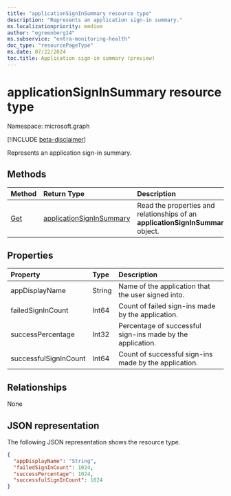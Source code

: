 ```yaml
---
title: "applicationSignInSummary resource type"
description: "Represents an application sign-in summary."
ms.localizationpriority: medium
author: "egreenberg14"
ms.subservice: "entra-monitoring-health"
doc_type: "resourcePageType"
ms.date: 07/22/2024
toc.title: Application sign-in summary (preview)
---
```


# applicationSignInSummary resource type

Namespace: microsoft.graph

[!INCLUDE [beta-disclaimer](../../includes/beta-disclaimer.md)]

Represents an application sign-in summary.

## Methods

| Method       | Return Type | Description |
|:-------------|:------------|:------------|
| [Get](../api/reportroot-getazureadapplicationsigninsummary.md) | [applicationSignInSummary](applicationsigninsummary.md) | Read the properties and relationships of an **applicationSignInSummary** object. |

## Properties
| Property     | Type        | Description |
|:-------------|:------------|:------------|
|appDisplayName|String|Name of the application that the user signed into.|
|failedSignInCount|Int64|Count of failed sign-ins made by the application.|
|successPercentage|Int32|Percentage of successful sign-ins made by the application.|
|successfulSignInCount|Int64|Count of successful sign-ins made by the application.|
<!--Hiding this because it's not in the metadata nor in public response objects
|appId|String|  Identifier of the application that the user signed into.|
-->

## Relationships
None


## JSON representation

The following JSON representation shows the resource type.

<!-- {
  "blockType": "resource",
  "optionalProperties": [

  ],
  "@odata.type": "microsoft.graph.applicationSignInSummary"
}-->

```json
{
  "appDisplayName": "String",
  "failedSignInCount": 1024,
  "successPercentage": 1024,
  "successfulSignInCount": 1024
}

```

<!-- uuid: 8fcb5dbc-d5aa-4681-8e31-b001d5168d79
2015-10-25 14:57:30 UTC -->
<!-- {
  "type": "#page.annotation",
  "description": "applicationSignInSummary resource",
  "keywords": "",
  "section": "documentation",
  "tocPath": ""
}-->


